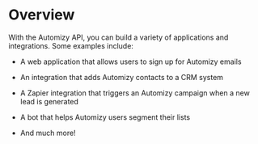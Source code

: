 # Overview

With the Automizy API, you can build a variety of applications and integrations. Some examples include:

- A web application that allows users to sign up for Automizy emails

- An integration that adds Automizy contacts to a CRM system

- A Zapier integration that triggers an Automizy campaign when a new lead is generated

- A bot that helps Automizy users segment their lists

- And much more!
